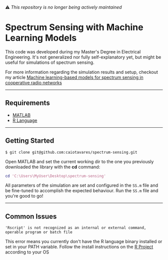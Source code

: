 ⚠️ _This repository is no longer being actively maintained_

# Spectrum Sensing with Machine Learning Models

This code was developed during my Master's Degree in Electrical Engineering.
It's not generalized nor fully self-explanatory yet, but might be useful for simulations of spectrum sensing.

For more information regarding the simulation results and setup, checkout my article [Machine learning-based models for spectrum sensing in cooperative radio networks](https://doi.org/10.1049/iet-com.2019.0941)

---
## Requirements

- [MATLAB](https://www.mathworks.com/products/matlab.html)
- [R Language](https://www.r-project.org/)

---
## Getting Started

```shell
$ git clone git@github.com:caiotavares/spectrum-sensing.git
```
Open MATLAB and set the current working dir to the one you previously downloaded the library with the **cd** command:

```matlab
cd 'C:\Users\MyUser\Desktop\spectrum-sensing'
```

All parameters of the simulation are set and configured in the `SS.m` file and be fine-tuned to accomplish the expected behaviour.
Run the `SS.m` file and you're good to go!

---
## Common Issues

```shell
'Rscript' is not recognized as an internal or external command, operable program or batch file
```

This error means you currently don't have the R language binary installed or set in your PATH variable. Follow the install instructions on the [R Project](https://cran.r-project.org/doc/FAQ/R-FAQ.html#How-can-R-be-installed_003f) according to your OS
